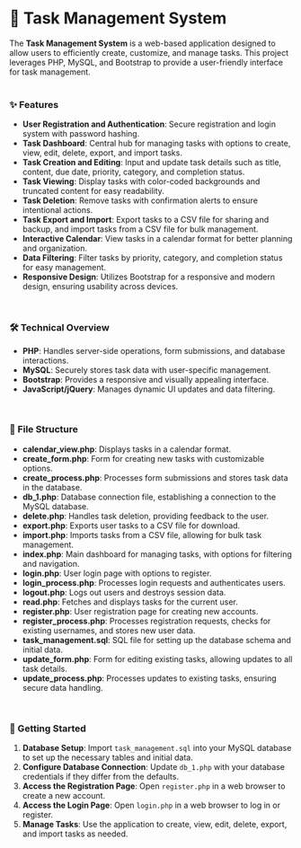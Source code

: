 # 📝 Task Management System

The **Task Management System** is a web-based application designed to allow users to efficiently create, customize, and manage tasks. This project leverages PHP, MySQL, and Bootstrap to provide a user-friendly interface for task management.
<br><br>

### ✨ Features
- **User Registration and Authentication**: Secure registration and login system with password hashing.
- **Task Dashboard**: Central hub for managing tasks with options to create, view, edit, delete, export, and import tasks.
- **Task Creation and Editing**: Input and update task details such as title, content, due date, priority, category, and completion status.
- **Task Viewing**: Display tasks with color-coded backgrounds and truncated content for easy readability.
- **Task Deletion**: Remove tasks with confirmation alerts to ensure intentional actions.
- **Task Export and Import**: Export tasks to a CSV file for sharing and backup, and import tasks from a CSV file for bulk management.
- **Interactive Calendar**: View tasks in a calendar format for better planning and organization.
- **Data Filtering**: Filter tasks by priority, category, and completion status for easy management.
- **Responsive Design**: Utilizes Bootstrap for a responsive and modern design, ensuring usability across devices.
<br>

### 🛠️ Technical Overview
- **PHP**: Handles server-side operations, form submissions, and database interactions.
- **MySQL**: Securely stores task data with user-specific management.
- **Bootstrap**: Provides a responsive and visually appealing interface.
- **JavaScript/jQuery**: Manages dynamic UI updates and data filtering.
<br>

### 📁 File Structure
- **calendar_view.php**: Displays tasks in a calendar format.
- **create_form.php**: Form for creating new tasks with customizable options.
- **create_process.php**: Processes form submissions and stores task data in the database.
- **db_1.php**: Database connection file, establishing a connection to the MySQL database.
- **delete.php**: Handles task deletion, providing feedback to the user.
- **export.php**: Exports user tasks to a CSV file for download.
- **import.php**: Imports tasks from a CSV file, allowing for bulk task management.
- **index.php**: Main dashboard for managing tasks, with options for filtering and navigation.
- **login.php**: User login page with options to register.
- **login_process.php**: Processes login requests and authenticates users.
- **logout.php**: Logs out users and destroys session data.
- **read.php**: Fetches and displays tasks for the current user.
- **register.php**: User registration page for creating new accounts.
- **register_process.php**: Processes registration requests, checks for existing usernames, and stores new user data.
- **task_management.sql**: SQL file for setting up the database schema and initial data.
- **update_form.php**: Form for editing existing tasks, allowing updates to all task details.
- **update_process.php**: Processes updates to existing tasks, ensuring secure data handling.
<br>

### 🚀 Getting Started
1. **Database Setup**: Import `task_management.sql` into your MySQL database to set up the necessary tables and initial data.
2. **Configure Database Connection**: Update `db_1.php` with your database credentials if they differ from the defaults.
3. **Access the Registration Page**: Open `register.php` in a web browser to create a new account.
4. **Access the Login Page**: Open `login.php` in a web browser to log in or register.
5. **Manage Tasks**: Use the application to create, view, edit, delete, export, and import tasks as needed.
<br>

